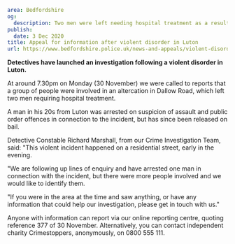 ```yaml
area: Bedfordshire
og:
  description: Two men were left needing hospital treatment as a result of the incident in Dallow Road.
publish:
  date: 3 Dec 2020
title: Appeal for information after violent disorder in Luton
url: https://www.bedfordshire.police.uk/news-and-appeals/violent-disorder-luton-dec20
```

**Detectives have launched an investigation following a violent disorder in Luton.**

At around 7.30pm on Monday (30 November) we were called to reports that a group of people were involved in an altercation in Dallow Road, which left two men requiring hospital treatment.

A man in his 20s from Luton was arrested on suspicion of assault and public order offences in connection to the incident, but has since been released on bail.

Detective Constable Richard Marshall, from our Crime Investigation Team, said: "This violent incident happened on a residential street, early in the evening.

"We are following up lines of enquiry and have arrested one man in connection with the incident, but there were more people involved and we would like to identify them.

"If you were in the area at the time and saw anything, or have any information that could help our investigation, please get in touch with us."

Anyone with information can report via our online reporting centre, quoting reference 377 of 30 November. Alternatively, you can contact independent charity Crimestoppers, anonymously, on 0800 555 111.
